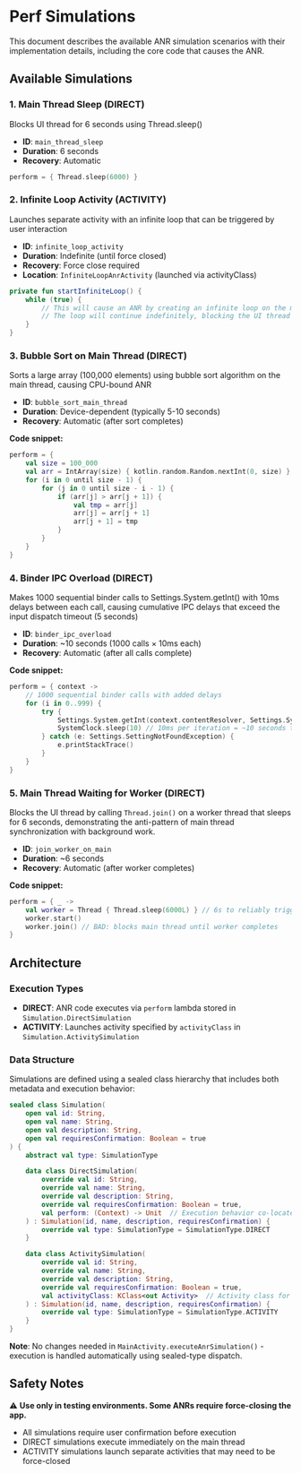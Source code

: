 # Perf Simulations

This document describes the available ANR simulation scenarios with their implementation details,
including the core code that causes the ANR.

## Available Simulations

### 1. Main Thread Sleep (DIRECT)

Blocks UI thread for 6 seconds using Thread.sleep()
- **ID**: `main_thread_sleep`
- **Duration**: 6 seconds
- **Recovery**: Automatic

```kotlin
perform = { Thread.sleep(6000) }
```

### 2. Infinite Loop Activity (ACTIVITY)

Launches separate activity with an infinite loop that can be triggered by user interaction
- **ID**: `infinite_loop_activity`
- **Duration**: Indefinite (until force closed)
- **Recovery**: Force close required
- **Location**: `InfiniteLoopAnrActivity` (launched via activityClass)

```kotlin
private fun startInfiniteLoop() {
    while (true) {
        // This will cause an ANR by creating an infinite loop on the main thread
        // The loop will continue indefinitely, blocking the UI thread
    }
}
```

### 3. Bubble Sort on Main Thread (DIRECT)

Sorts a large array (100,000 elements) using bubble sort algorithm on the main thread, causing
CPU-bound ANR
- **ID**: `bubble_sort_main_thread`
- **Duration**: Device-dependent (typically 5-10 seconds)
- **Recovery**: Automatic (after sort completes)

**Code snippet:**

```kotlin
perform = {
    val size = 100_000
    val arr = IntArray(size) { kotlin.random.Random.nextInt(0, size) }
    for (i in 0 until size - 1) {
        for (j in 0 until size - i - 1) {
            if (arr[j] > arr[j + 1]) {
                val tmp = arr[j]
                arr[j] = arr[j + 1]
                arr[j + 1] = tmp
            }
        }
    }
}
```

### 4. Binder IPC Overload (DIRECT)

Makes 1000 sequential binder calls to Settings.System.getInt() with 10ms delays between each call,
causing cumulative IPC delays that exceed the input dispatch timeout (5 seconds)

- **ID**: `binder_ipc_overload`
- **Duration**: ~10 seconds (1000 calls × 10ms each)
- **Recovery**: Automatic (after all calls complete)

**Code snippet:**

```kotlin
perform = { context ->
    // 1000 sequential binder calls with added delays
    for (i in 0..999) {
        try {
            Settings.System.getInt(context.contentResolver, Settings.System.SCREEN_BRIGHTNESS)
            SystemClock.sleep(10) // 10ms per iteration = ~10 seconds total
        } catch (e: Settings.SettingNotFoundException) {
            e.printStackTrace()
        }
    }
}
```

### 5. Main Thread Waiting for Worker (DIRECT)

Blocks the UI thread by calling `Thread.join()` on a worker thread that sleeps for 6 seconds,
demonstrating the anti-pattern of main thread synchronization with background work.

- **ID**: `join_worker_on_main`
- **Duration**: ~6 seconds
- **Recovery**: Automatic (after worker completes)

**Code snippet:**

```kotlin
perform = { _ ->
    val worker = Thread { Thread.sleep(6000L) } // 6s to reliably trigger ANR
    worker.start()
    worker.join() // BAD: blocks main thread until worker completes
}
```

## Architecture

### Execution Types

- **DIRECT**: ANR code executes via `perform` lambda stored in `Simulation.DirectSimulation`
- **ACTIVITY**: Launches activity specified by `activityClass` in `Simulation.ActivitySimulation`

### Data Structure

Simulations are defined using a sealed class hierarchy that includes both metadata and execution
behavior:

```kotlin
sealed class Simulation(
    open val id: String,
    open val name: String,
    open val description: String,
    open val requiresConfirmation: Boolean = true
) {
    abstract val type: SimulationType

    data class DirectSimulation(
        override val id: String,
        override val name: String,
        override val description: String,
        override val requiresConfirmation: Boolean = true,
        val perform: (Context) -> Unit  // Execution behavior co-located with metadata
    ) : Simulation(id, name, description, requiresConfirmation) {
        override val type: SimulationType = SimulationType.DIRECT
    }

    data class ActivitySimulation(
        override val id: String,
        override val name: String,
        override val description: String,
        override val requiresConfirmation: Boolean = true,
        val activityClass: KClass<out Activity>  // Activity class for execution
    ) : Simulation(id, name, description, requiresConfirmation) {
        override val type: SimulationType = SimulationType.ACTIVITY
    }
}
```

**Note**: No changes needed in `MainActivity.executeAnrSimulation()` - execution is handled
automatically using sealed-type dispatch.

## Safety Notes

⚠️ **Use only in testing environments. Some ANRs require force-closing the app.**

- All simulations require user confirmation before execution
- DIRECT simulations execute immediately on the main thread
- ACTIVITY simulations launch separate activities that may need to be force-closed